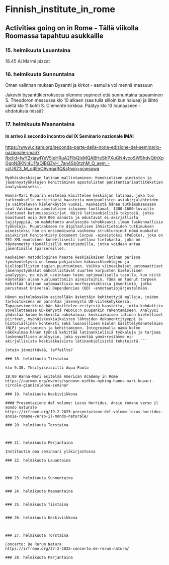 # Finnish_institute_in_rome
## Activities going on in Rome - Tällä viikolla Roomassa tapahtuu asukkaille

### 15. helmikuuta Lauantaina

18.45 Ai Marmi pizzat

### 16. helmikuuta Sunnuntaina

Oman valinnan mukaan Bysantti ja kirkot - aamulla voi mennä messuun

Jakovin bysanttikierroksesta olemme sopineet että sunnuntaina tapaaminen S. Theodoron messussa klo 10 alkaen (saa tulla silloin kun haluaa) ja lähtö sieltä klo 11 kohti S. Clemente kirkkoa. Päätyy klo 13 lounaaseen - ehdotuksia missä?

### 17. helmikuuta Maanantaina

#### In arrivo il secondo incontro del IX Seminario nazionale IMAI
https://www.cisam.org/seconda-parte-della-nona-edizione-del-seminario-nazionale-imai/?fbclid=IwY2xjawIYeV5leHRuA2FlbQIxMQABHeShPXuGN4vcoSWShdyQthXpGgpNBKNl4U1faQlBQZvH_7an4Sb0tzhM_Q_aem_-vzU6Z3_M_c4ExOAvnqaRQ&sfnsn=scwspwa

```Hanna-Mari Kupari, Institutum Romanum Finlandiae, väitöskirjatutkija, Digitaalinen kielentutkimus, Turun yliopisto, Suomi
Myöhäiskeskiajan latinan mallintaminen: Konekielisen aineiston ja jäsennystyökalujen kehittäminen apostolisten penitentiariaattitekstien analysoimiseksi.

Hanna-Mari Kuparin esitelmä käsittelee keskiajan latinaa, joka tuo tutkimukselle merkittäviä haasteita monipuolisten asiakirjalähteiden ja vaihtelevan kielenkäytön vuoksi. Keskeistä hänen tutkimuksessaan ovat Vatikaanin apostolisen istuimen tuottamat, 1300-1600-luvuille ulottuvat katumusasiakirjat. Näitä latinankielisiä tekstejä, jotka koostuvat noin 200 000 sanasta ja edustavat ei-akirjallista lajityyppiä, on mahdotonta analysoida tehokkaasti ilman laskennallisia työkaluja. Muuntaakseen ne digitaalisen ihmistieteiden tutkimuksen aineistoksi hän on ensimmäisenä vaiheena strukturoinut nämä muokatut asiakirjat Penitentiary Document Corpus -aineistoksi (PeDoCo), joka on TEI-XML-muotoinen koneellisesti luettava tietokanta, joka on täydennetty täsmällisillä metatiedoilla, jotka voidaan antaa jäsentimille (parsereille).

Keskeinen metodologinen haaste keskiaikaisen latinan parissa työskentelyssä on lemma-pohjaisten hakuvaihtoehtojen ja kieliopillisten tagien puuttuminen. Vaikka viimeaikaiset automaattiset jäsennystyökalut mahdollistavat suurten korpusten kielellisen analyysin, ne eivät useinkaan toimi optimaalisella tasolla, kun niitä käytetään alaan kuulumattomiin aineistoihin. Tämä on luonut tarpeen kehittää latinan automaattisia morfosyntaktisia jäsentimiä, jotka perustuvat Universal Dependencies (UD) -annotaatiojärjestelmään. 

Hänen esitelmässään esitellään äskettäin kehitettyjä malleja, joiden tarkoituksena on parantaa jäsennystä UD-viitekehyksessä. Tapausesimerkkinä hän käsittelee erityisiä haasteita, joita kohdattiin sovellettaessa UD-kehystä PeDoCo:n puupankin rakentamiseen. Analyysi yhdistää kolme keskeistä näkökulmaa: keskiaikaisen latinan kielelliset piirteet, myöhäiskeskiaikaisten lähteiden dokumenttityyppi ja historiallinen konteksti sekä luonnollisen kielen käsittelymenetelmien (NLP) soveltaminen ja kehittäminen. Integroimalla nämä kolme näkökulmaa hänen työnsä kehittää latinankielisiä työkaluja ja tarjoaa laskennallisen analyysin, joka syventää ymmärrystämme ei-akirjallisista keskiaikaisista latinankielisistä teksteistä.```

Jotain jännittävää, leffailta?

### 18. helmikuuta Tiistaina

klo 9.30. Yksityisvisiitti Aqua Paola

18:00 Hanna-Mari esitelmä American Academy in Rome 
https://aarome.org/events/synnove-midtbo-myking-hanna-mari-kupari-circolo-gianicolense-seminar

### 19. helmikuuta Keskiviikkona

#### Presentazione del volume: Locus Horridus. Ansie romane verso il mondo naturale
https://irfrome.org/19-2-2025-presentazione-del-volume-locus-horridus-ansie-romane-verso-il-mondo-naturale/

### 20. helmikuuta Torstaina



### 21. helmikuuta Perjantaina

Instituutin oma seminaari yläkirjastossa

### 22. helmikuuta Lauantaina



### 23. helmikuuta Sunnuntaina


### 24. helmikuuta Maanantaina


### 25. helmikuuta Tiistaina


### 26. helmikuuta Keskiviikkona



### 27. helmikuuta Torstaina

Concerto: De Rerum Natura
https://irfrome.org/27-2-2025-concerto-de-rerum-natura/

### 28. helmikuuta Perjantaina
